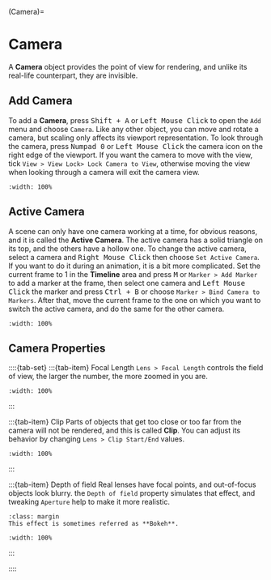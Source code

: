 (Camera)=

# Camera
A **Camera** object provides the point of view for rendering, and unlike its real-life counterpart, they are invisible.


## Add Camera
To add a **Camera**, press <kbd>Shift + A</kbd> or <kbd>Left Mouse Click</kbd> to open the `Add` menu and choose `Camera`. Like any other object, you can move and rotate a camera, but scaling only affects its viewport representation. To look through the camera, press <kbd>Numpad 0</kbd> or <kbd>Left Mouse Click</kbd> the camera icon on the right edge of the viewport. If you want the camera to move with the view, tick `View > View Lock> Lock Camera to View`, otherwise moving the view when looking through a camera will exit the camera view.
```{figure} ../../assets/render/cam_lock.gif
:width: 100%
```


## Active Camera
A scene can only have one camera working at a time, for obvious reasons, and it is called the **Active Camera**. The active camera has a solid triangle on its top, and the others have a hollow one. To change the active camera, select a camera and <kbd>Right Mouse Click</kbd> then choose `Set Active Camera`. If you want to do it during an animation, it is a bit more complicated. Set the current frame to 1 in the **Timeline** area and press <kbd>M</kbd> or `Marker > Add Marker` to add a marker at the frame, then select one camera and <kbd>Left Mouse Click</kbd> the marker and press <kbd>Ctrl + B</kbd> or choose `Marker > Bind Camera to Markers`. After that, move the current frame to the one on which you want to switch the active camera, and do the same for the other camera. 
```{figure} ../../assets/render/active_cam.gif
:width: 100%
```

## Camera Properties
::::{tab-set}
:::{tab-item} Focal Length
`Lens > Focal Length` controls the field of view, the larger the number, the more zoomed in you are.
```{figure} ../../assets/render/focal_length.gif
:width: 100%
```

:::

:::{tab-item} Clip
Parts of objects that get too close or too far from the camera will not be rendered, and this is called **Clip**. You can adjust its behavior by changing `Lens > Clip Start/End` values.
```{figure} ../../assets/render/cam_clip.gif
:width: 100%
```

:::

:::{tab-item} Depth of field
Real lenses have focal points, and out-of-focus objects look blurry. the `Depth of field` property simulates that effect, and tweaking `Aperture` help to make it more realistic.
```{tip}
:class: margin
This effect is sometimes referred as **Bokeh**.
```
```{figure} ../../assets/render/dof.png
:width: 100%
```

:::


::::


